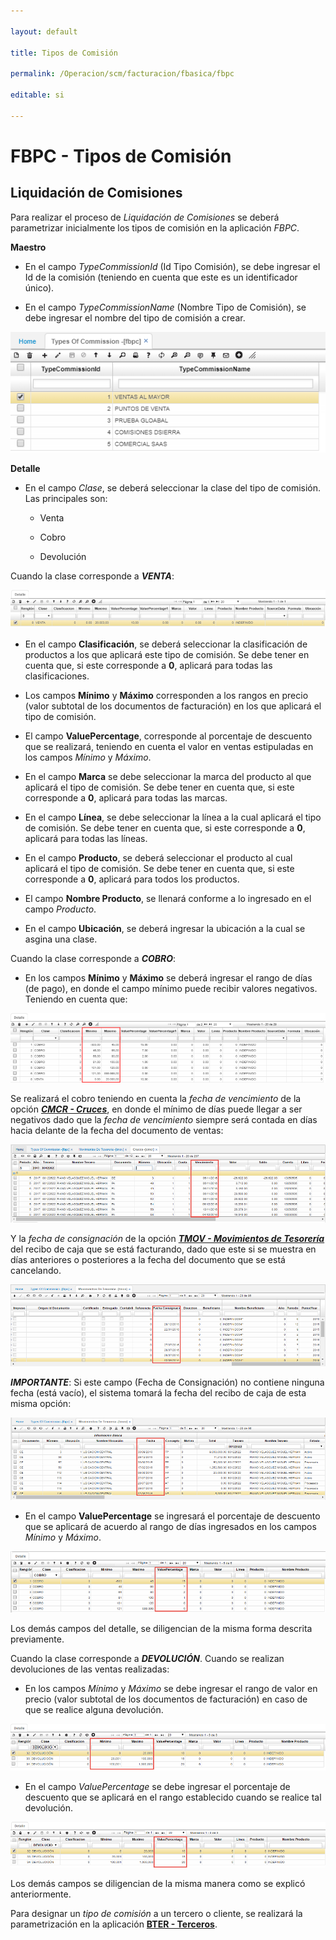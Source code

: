 ```yaml
---

layout: default

title: Tipos de Comisión

permalink: /Operacion/scm/facturacion/fbasica/fbpc

editable: si

---
```




# FBPC - Tipos de Comisión



## Liquidación de Comisiones



Para realizar el proceso de _Liquidación de Comisiones_ se deberá parametrizar inicialmente los tipos de comisión en la aplicación _FBPC_.  



**Maestro**



- En el campo _TypeCommissionId_ (Id Tipo Comisión), se debe ingresar el Id de la comisión (teniendo en cuenta que este es un identificador único).  



- En el campo _TypeCommissionName_ (Nombre Tipo de Comisión), se debe ingresar el nombre del tipo de comisión a crear.  



![](liqcomision1.png)



**Detalle**



- En el campo _Clase_, se deberá seleccionar la clase del tipo de comisión. Las principales son:  



	- Venta

	- Cobro

	- Devolución



Cuando la clase corresponde a _**VENTA**_:



![](liqcomision2.png)



-	En el campo **Clasificación**, se deberá seleccionar la clasificación de productos a los que aplicará este tipo de comisión. Se debe tener en cuenta que, si este corresponde a **0**, aplicará para todas las clasificaciones.  



-	Los campos **Mínimo** y **Máximo** corresponden a los rangos en precio (valor subtotal de los documentos de facturación) en los que aplicará el tipo de comisión.  



-	El campo **ValuePercentage**, corresponde al porcentaje de descuento que se realizará, teniendo en cuenta el valor en ventas estipuladas en los campos _Mínimo_ y _Máximo_.  



-	En el campo **Marca** se debe seleccionar la marca del producto al que aplicará el tipo de comisión. Se debe tener en cuenta que, si este corresponde a **0**, aplicará para todas las marcas.  



-	En el campo **Línea**, se debe seleccionar la línea a la cual aplicará el tipo de comisión. Se debe tener en cuenta que, si este corresponde a **0**, aplicará para todas las líneas.  



-	En el campo **Producto**, se deberá seleccionar el producto al cual aplicará el tipo de comisión. Se debe tener en cuenta que, si este corresponde a **0**, aplicará para todos los productos.  



-	El campo **Nombre Producto**, se llenará conforme a lo ingresado en el campo _Producto_.  



- En el campo **Ubicación**, se deberá ingresar la ubicación a la cual se asgina una clase.  



Cuando la clase corresponde a _**COBRO**_:  



- En los campos **Mínimo** y **Máximo** se deberá ingresar el rango de días (de pago), en donde el campo mínimo puede recibir valores negativos. Teniendo en cuenta que:  



![](liqcomision3.png)



Se realizará el cobro teniendo en cuenta la _fecha de vencimiento_ de la opción [_**CMCR - Cruces**_](http://docs.oasiscom.com/Operacion/erp/cartera/cmovimient/cmcr), en donde el mínimo de días puede llegar a ser negativos dado que la _fecha de vencimiento_ siempre será contada en días hacia delante de la fecha del documento de ventas:  



![](liqcomision4.png)



Y la _fecha de consignación_ de la opción [_**TMOV - Movimientos de Tesorería**_](http://docs.oasiscom.com/Operacion/erp/tesoreria/tmovimient/tmov) del recibo de caja que se está facturando, dado que este si se muestra en días anteriores o posteriores a la fecha del documento que se está cancelando.  



![](liqcomision5.png)



_**IMPORTANTE**_: Si este campo (Fecha de Consignación) no contiene ninguna fecha (está vacío), el sistema tomará la fecha del recibo de caja de esta misma opción:



![](liqcomision6.png)



- En el campo **ValuePercentage** se ingresará el porcentaje de descuento que se aplicará de acuerdo al rango de días ingresados en los campos _Mínimo_ y _Máximo_.



![](liqcomision7.png)



Los demás campos del detalle, se diligencian de la misma forma descrita previamente.  



Cuando la clase corresponde a _**DEVOLUCIÓN**_. Cuando se realizan devoluciones de las ventas realizadas:  



- En los campos _Mínimo_ y _Máximo_ se debe ingresar el rango de valor en precio (valor subtotal de los documentos de facturación) 	en caso de que se realice alguna devolución.  



![](liqcomision8.png)



-	En el campo _ValuePercentage_ se debe ingresar el porcentaje de descuento que se aplicará en el rango establecido cuando se realice tal devolución.  



![](liqcomision9.png)



Los demás campos se diligencian de la misma manera como se explicó anteriormente.  





Para designar un _tipo de comisión_ a un tercero o cliente, se realizará la parametrización en la aplicación [**BTER - Terceros**](http://docs.oasiscom.com/Operacion/common/btercer/bter).









